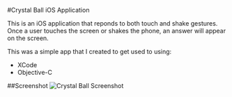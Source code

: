 #Crystal Ball iOS Application

This is an iOS application that reponds to both touch and shake gestures. Once a user touches the screen or shakes the phone, an answer will appear on the screen. 

This was a simple app that I created to get used to using: 
- XCode
- Objective-C

##Screenshot
![Crystal Ball Screenshot](http://i.imgur.com/E44EJBL.png)
